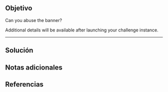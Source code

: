 
## Objetivo
Can you abuse the banner?

Additional details will be available after launching your challenge instance.

---
## Solución

## Notas adicionales

## Referencias
